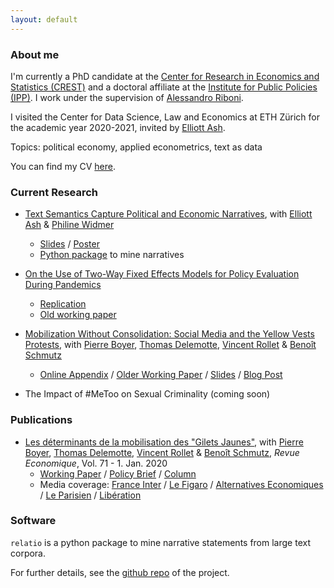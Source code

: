 ```yaml
---
layout: default
---
```


### About me

I'm currently a PhD candidate at the [Center for Research in Economics and Statistics (CREST)](http://crest.science/) and a doctoral affiliate at the [Institute for Public Policies (IPP)](https://www.ipp.eu/). I work under the supervision of [Alessandro Riboni](https://sites.google.com/site/alessandroriboni/). 

I visited the Center for Data Science, Law and Economics at ETH Zürich for the academic year 2020-2021, invited by [Elliott Ash](https://elliottash.com/).

Topics: political economy, applied econometrics, text as data

You can find my CV [here](https://drive.google.com/file/d/1IHNY8LWqV_W7OMPyQ_kihxxWdWUr-DRA/view?usp=sharing).

### Current Research

- [Text Semantics Capture Political and Economic Narratives](https://arxiv.org/abs/2108.01720), with [Elliott Ash](https://elliottash.com/) & [Philine Widmer](https://philinew.github.io/)
  - [Slides](https://drive.google.com/file/d/1572dwc2MFu_hAPugNBjk6K7rVQAjMGdi/view?usp=sharing) / [Poster](https://drive.google.com/file/d/1sk4a4fHVea9uN3JDlhiUhUwRvPSaDNVe/view?usp=sharing)
  - [Python package](https://github.com/elliottash/narrative-nlp) to mine narratives

- [On the Use of Two-Way Fixed Effects Models for Policy Evaluation During Pandemics](https://arxiv.org/abs/2106.10949)
  - [Replication](https://gitlab.com/germain.gauthier/covid-two-way-fixed-effects.git)
  - [Old working paper](https://new.crest.science/wp-content/uploads/2021/01/2020-32.pdf)

- [Mobilization Without Consolidation: Social Media and the Yellow Vests Protests](https://drive.google.com/file/d/1QZfjmDpNroNM9ZkBErMs8-jiW3Hf_-xm/view?usp=sharing), with [Pierre Boyer](https://pierrecboyer.com/), [Thomas Delemotte](http://thomas.delemotte.fr/index.html), [Vincent Rollet](https://sites.google.com/site/vjrollet/home) & [Benoît Schmutz](https://sites.google.com/site/benoitschmutz/)
  - [Online Appendix](https://drive.google.com/file/d/1a_Doa4HTbqKAmMNMDhd6POf14TU2hSX2/view?usp=sharing) / [Older Working Paper](https://papers.ssrn.com/sol3/papers.cfm?abstract_id=3612849) / [Slides](https://drive.google.com/file/d/1Q8Th2pIOxVEe2Haicer8WhPG2xZOgqpW/view?usp=sharing) / [Blog Post](https://blog.ipp.eu/2020/07/15/vers-une-hybridation-des-mouvements-sociaux-et-des-reseaux-sociaux-lexemple-des-gilets-jaunes/)

- The Impact of #MeToo on Sexual Criminality (coming soon)

### Publications

- [Les déterminants de la mobilisation des "Gilets Jaunes"](https://www.cairn.info/revue-economique-2020-1-page-109.htm), with [Pierre Boyer](https://pierrecboyer.com/), [Thomas Delemotte](http://thomas.delemotte.fr/index.html), [Vincent Rollet](https://sites.google.com/site/vjrollet/home) & [Benoît Schmutz](https://sites.google.com/site/benoitschmutz/), *Revue Economique*, Vol. 71 - 1. Jan. 2020
  - [Working Paper](http://crest.science/RePEc/wpstorage/2019-06.pdf) / [Policy Brief](https://www.ipp.eu/wp-content/uploads/2019/04/n39-notesIPP-avril2019.pdf) / [Column](https://www.lemonde.fr/idees/article/2019/11/15/entre-facebook-et-le-rond-point-la-double-originalite-du-mouvement-des-gilets-jaunes_6019218_3232.html#xtor=AL-32280270)
  - Media coverage: [France Inter](https://www.franceinter.fr/societe/une-etude-determine-le-chomage-et-les-80-km-h-comme-source-de-la-mobilisation-des-gilets-jaunes) / [Le Figaro](http://www.lefigaro.fr/vox/economie/les-gilets-jaunes-ont-ils-vraiment-a-voir-avec-le-passage-a-80-km-h-oui-20190417) / [Alternatives Economiques](https://blogs.alternatives-economiques.fr/anota/2019/04/14/du-mur-aux-ronds-points-cartographie-de-l-emergence-des-gilets-jaunes) / [Le Parisien](http://www.leparisien.fr/societe/limitation-a-80-km-h-le-grand-flou-20-04-2019-8057055.php) / [Libération](https://www.liberation.fr/debats/2019/04/17/gilets-jaunes-le-80-kmh-ne-passe-pas_1721959)


### Software

`relatio` is a python package to mine narrative statements from large text corpora. 

For further details, see the [github repo](https://github.com/elliottash/narrative-nlp) of the project.

